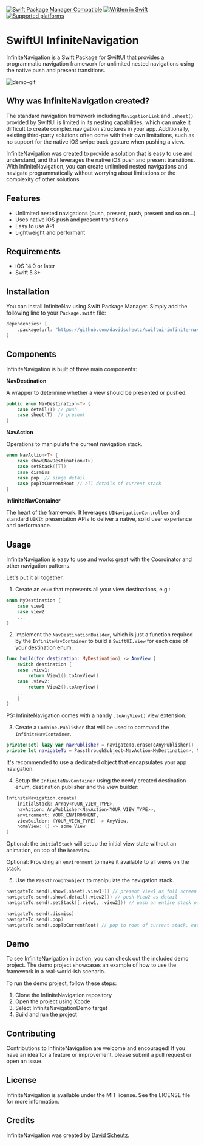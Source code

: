 [![Swift Package Manager Compatible](https://img.shields.io/badge/SPM-compatible-brightgreen.svg?longCache=true)](Package.swift)
[![Written in Swift](https://img.shields.io/badge/Swift-5.3-orange.svg?longCache=true)](https://swift.org)
[![Supported platforms](https://img.shields.io/badge/iOS14-blue.svg?longCache=true)](Package.swift)

# SwiftUI InfiniteNavigation

InfiniteNavigation is a Swift Package for SwiftUI that provides a programmatic navigation framework for unlimited nested navigations using the native push and present transitions.

![demo-gif](https://media.giphy.com/media/v1.Y2lkPTc5MGI3NjExZTQ5ZWNkMDRmMDg0NDkzZDVhZjFkNDhmNjE2ZmU2OTYxODlhYzJjOSZjdD1n/vsAs2ngVs4sdQ01PQ4/giphy.gif)

## Why was InfiniteNavigation created?

The standard navigation framework including `NavigationLink` and `.sheet()` provided by SwiftUI is limited in its nesting capabilities, which can make it difficult to create complex navigation structures in your app. Additionally, existing third-party solutions often come with their own limitations, such as no support for the native iOS swipe back gesture when pushing a view.

InfiniteNavigation was created to provide a solution that is easy to use and understand, and that leverages the native iOS push and present transitions. With InfiniteNavigation, you can create unlimited nested navigations and navigate programmatically without worrying about limitations or the complexity of other solutions.

## Features

- Unlimited nested navigations (push, present, push, present and so on...)
- Uses native iOS push and present transitions
- Easy to use API
- Lightweight and performant

## Requirements

- iOS 14.0 or later
- Swift 5.3+

## Installation

You can install InfiniteNav using Swift Package Manager. Simply add the following line to your `Package.swift` file:

```swift
dependencies: [
    .package(url: "https://github.com/davidscheutz/swiftui-infinite-navigation.git", from: "1.0.0")
]
```

## Components

InfiniteNavigation is built of three main components:

**NavDestination**

A wrapper to determine whether a view should be presented or pushed.

```swift
public enum NavDestination<T> {
    case detail(T) // push
    case sheet(T)  // present 
}
```

**NavAction**

Operations to manipulate the current navigation stack.

```swift
enum NavAction<T> {
    case show(NavDestination<T>)
    case setStack([T])
    case dismiss
    case pop  // singe detail
    case popToCurrentRoot // all details of current stack
}
```

**InfiniteNavContainer**

The heart of the framework. It leverages `UINavigationController` and standard `UIKIt` presentation APIs to deliver a native, solid user experience and performance.

## Usage

InfiniteNavigation is easy to use and works great with the Coordinator and other navigation patterns.

Let's put it all together.

1. Create an `enum` that represents all your view destinations, e.g.:

```swift
enum MyDestination {
    case view1
    case view2
    ...
}
```

2. Implement the `NavDestinationBuilder`, which is just a function required by the `InfiniteNavContainer` to build a `SwiftUI.View` for each case of your destination enum.

```swift
func build(for destination: MyDestination) -> AnyView {
    switch destination {
    case .view1:
        return View1().toAnyView()
    case .view2:
        return View2().toAnyView()
    ...
    }
}
```

PS: InfiniteNavigation comes with a handy `.toAnyView()` view extension.

3. Create a `Combine.Publisher` that will be used to command the `InfiniteNavContainer`.

```swift
private(set) lazy var navPublisher = navigateTo.eraseToAnyPublisher()    
private let navigateTo = PassthroughSubject<NavAction<MyDestination>, Never>()
```

It's recommended to use a dedicated object that encapsulates your app navigation.

4. Setup the `InfiniteNavContainer` using the newly created destination enum, destination publisher and the view builder:

```swift
InfiniteNavigation.create(
    initialStack: Array<YOUR_VIEW_TYPE>,
    navAction: AnyPublisher<NavAction<YOUR_VIEW_TYPE>>,
    environment: YOUR_ENVIRONMENT,
    viewBuilder: (YOUR_VIEW_TYPE) -> AnyView,
    homeView: () -> some View
)
```

Optional: the `initialStack` will setup the initial view state without an animation, on top of the `homeView`.

Optional: Providing an `environment` to make it available to all views on the stack.

5. Use the `PassthroughSubject` to manipulate the navigation stack.

```swift
navigateTo.send(.show(.sheet(.view1))) // present View1 as full screen sheet
navigateTo.send(.show(.detail(.view2))) // push View2 as detail
navigateTo.send(.setStack([.view1, .view2])) // push an entire stack of views

navigateTo.send(.dismiss)
navigateTo.send(.pop)
navigateTo.send(.popToCurrentRoot) // pop to root of current stack, each sheet has it's own stack
```

## Demo

To see InfiniteNavigation in action, you can check out the included demo project. The demo project showcases an example of how to use the framework in a real-world-ish scenario.

To run the demo project, follow these steps:

1. Clone the InfiniteNavigation repository
2. Open the project using Xcode
3. Select InfiniteNavigationDemo target
4. Build and run the project

## Contributing

Contributions to InfiniteNavigation are welcome and encouraged! If you have an idea for a feature or improvement, please submit a pull request or open an issue.

## License

InfiniteNavigation is available under the MIT license. See the LICENSE file for more information.

## Credits

InfiniteNavigation was created by [David Scheutz](https://www.linkedin.com/in/david-scheutz-192334157/).

